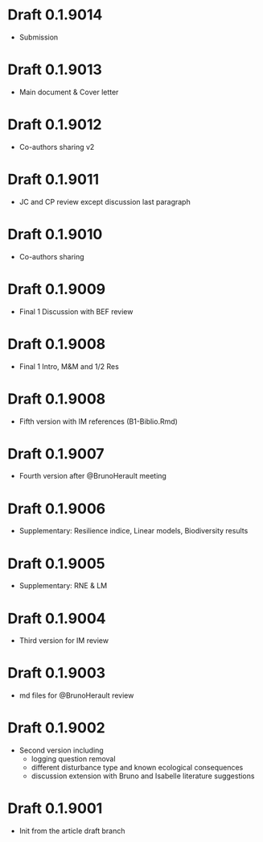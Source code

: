 # Draft 0.1.9014
* Submission

# Draft 0.1.9013
* Main document & Cover letter

# Draft 0.1.9012
* Co-authors sharing v2

# Draft 0.1.9011
* JC and CP review except discussion last paragraph

# Draft 0.1.9010
* Co-authors sharing

# Draft 0.1.9009
* Final 1 Discussion with BEF review

# Draft 0.1.9008
* Final 1 Intro, M&M and 1/2 Res

# Draft 0.1.9008
* Fifth version with IM references (B1-Biblio.Rmd)

# Draft 0.1.9007
* Fourth version after @BrunoHerault meeting

# Draft 0.1.9006
* Supplementary: Resilience indice, Linear models, Biodiversity results

# Draft 0.1.9005
* Supplementary: RNE & LM

# Draft 0.1.9004
* Third version for IM review

# Draft 0.1.9003
* md files for @BrunoHerault review

# Draft 0.1.9002
* Second version including
    * logging question removal
    * different disturbance type and known ecological consequences
    * discussion extension with Bruno and Isabelle literature suggestions

# Draft 0.1.9001 
* Init from the article draft branch